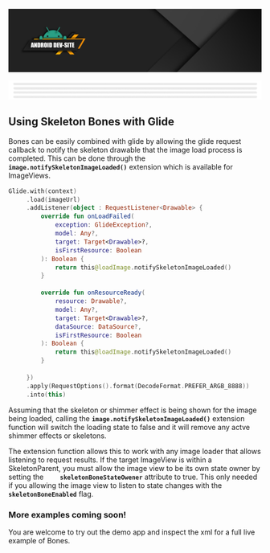 [![Dev Nation Banner](media/images/android_dev_site_banner.png)](https://medium.com/android-dev-nation)

<div align="center">
  
![Banner Demo](./media/gifs/wide_banner_white.gif)

</div>

## Using Skeleton Bones with Glide

Bones can be easily combined with glide by allowing the glide request callback to notify the skeleton drawable that the image load process is completed. This can be done through the **`image.notifySkeletonImageLoaded()`** extension which is available for ImageViews.

```kotlin
Glide.with(context)
     .load(imageUrl)
     .addListener(object : RequestListener<Drawable> {
         override fun onLoadFailed(
             exception: GlideException?,
             model: Any?,
             target: Target<Drawable>?,
             isFirstResource: Boolean
         ): Boolean {
             return this@loadImage.notifySkeletonImageLoaded()
         }

         override fun onResourceReady(
             resource: Drawable?,
             model: Any?,
             target: Target<Drawable>?,
             dataSource: DataSource?,
             isFirstResource: Boolean
         ): Boolean {
             return this@loadImage.notifySkeletonImageLoaded()
         }

     })
     .apply(RequestOptions().format(DecodeFormat.PREFER_ARGB_8888))
     .into(this)

```

Assuming that the skeleton or shimmer effect is being shown for the image being loaded, calling the **`image.notifySkeletonImageLoaded()`** extension function will switch the loading state to false and it will remove any actve shimmer effects or skeletons.

The extension function allows this to work with any image loader that allows listening to request results. If the target ImageView is within a SkeletonParent, you must allow the image view to be its own state owner by setting the **`    skeletonBoneStateOwener`** attribute to true. This only needed if you allowing the image view to listen to state changes with the **`skeletonBoneEnabled`** flag.

### More examples coming soon!

You are welcome to try out the demo app and inspect the xml for a full
live example of Bones.